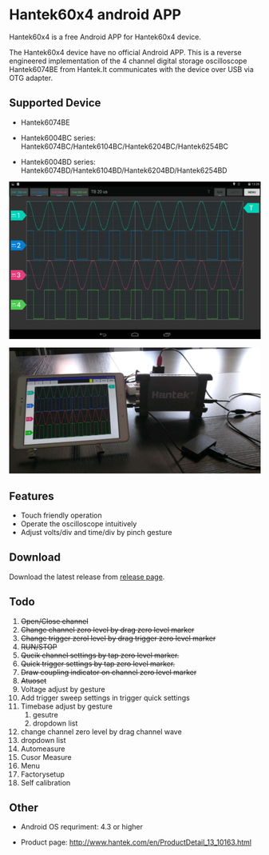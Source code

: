 # Hantek60x4 android APP

Hantek60x4 is a free Android APP for Hantek60x4 device.

The Hantek60x4 device have no official Android APP. This is a reverse engineered implementation of the 4 channel digital storage oscilloscope Hantek6074BE from Hantek.It communicates with the device over USB via OTG adapter.

## Supported Device

- Hantek6074BE

- Hantek6004BC series: Hantek6074BC/Hantek6104BC/Hantek6204BC/Hantek6254BC
- Hantek6004BD series: Hantek6074BD/Hantek6104BD/Hantek6204BD/Hantek6254BD



![hantek6000-screenshot](hantek6000-screenshot.png)

![OTG-connect](otg_connect.PNG)

## Features

- Touch friendly operation
- Operate the oscilloscope intuitively
- Adjust volts/div and time/div by pinch gesture

## Download

Download the latest release from [release page](https://github.com/hackhantek/hantek6004/releases).

## Todo

1. ~~Open/Close channel~~
2. ~~Change channel zero level by drag zero level marker~~
3. ~~Change trigger zerol level by drag trigger zero level marker~~
4. ~~RUN/STOP~~
5. ~~Qucik channel settings by tap zero level marker.~~
6. ~~Quick trigger settings by tap zero level marker.~~
7. ~~Draw coupling indicator on channel zero level marker~~
8. ~~Atuoset~~
9. Voltage adjust by gesture
10. Add trigger sweep settings in trigger quick settings
11. Timebase adjust by gesture
    1. gesutre
    2. dropdown list
12. change channel zero level by drag channel wave
13. dropdown list
14. Automeasure
15. Cusor Measure
16. Menu
17. Factorysetup
18. Self calibration

## Other

- Android OS requriment: 4.3 or higher

- Product page: http://www.hantek.com/en/ProductDetail_13_10163.html